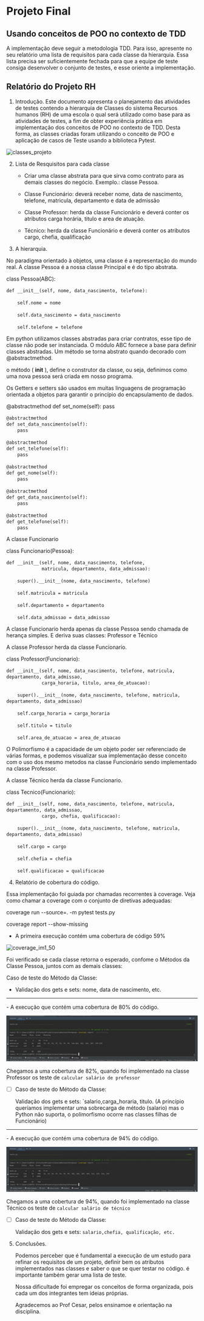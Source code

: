 # Projeto Final

## Usando conceitos de POO no contexto de TDD

A implementação deve seguir a metodologia TDD. Para isso, apresente no seu relatório
uma lista de requisitos para cada classe da hierarquia. Essa lista precisa ser 
suficientemente fechada para que a equipe de teste consiga desenvolver o conjunto 
de testes, e esse oriente a implementação.

## Relatório do Projeto RH

1. Introdução.
Este documento apresenta o planejamento das atividades de testes contendo a hierarquia de Classes do sistema  Recursos humanos (RH) de uma escola o qual será utilizado como base para as atividades de testes, a fim de obter experiência prática em implementação dos conceitos de POO no contexto de TDD. Desta forma, as classes criadas foram utilizando o conceito de POO e aplicação de casos de Teste usando a biblioteca Pytest.



![classes_projeto](https://user-images.githubusercontent.com/7781570/193377406-10c5ebbe-72b6-4197-aa4b-da6db64a2bdd.png)


2. Lista de Resquisitos para cada classe
   - Criar uma classe abstrata para que sirva como contrato para as demais classes do negócio. Exemplo.: classe Pessoa.

   - Classe Funcionário: deverá receber nome, data de nascimento, telefone, matricula, departamento e data de admissão

   - Classe Professor: herda da classe Funcionário e deverá conter os atributos carga horária, titulo e area de atuação.

   - Técnico: herda da classe Funcionário e deverá conter os atributos cargo, chefia, qualificação

3.  A hierarquia. 

No paradigma orientado à objetos, uma classe é a representação do mundo real. A classe Pessoa é a nossa classe Principal e é do tipo abstrata.

class Pessoa(ABC):

    def __init__(self, nome, data_nascimento, telefone):

        self.nome = nome

        self.data_nascimento = data_nascimento

        self.telefone = telefone

Em python utilizamos classes abstradas para criar contratos, esse tipo de classe não pode ser instanciada. O módulo ABC fornece a base para definir classes abstradas. Um método se torna abstrato quando decorado com @abstractmethod.

o método ( __init__ ), define o construtor da classe, ou seja, definimos como uma nova pessoa será criada em nosso programa.


Os Getters e setters são usados em muitas linguagens de programação orientada a objetos para garantir o princípio do encapsulamento de dados. 

@abstractmethod
    def set_nome(self):
        pass

    @abstractmethod
    def set_data_nascimento(self):
        pass

    @abstractmethod
    def set_telefone(self):
        pass

    @abstractmethod
    def get_nome(self):
        pass

    @abstractmethod
    def get_data_nascimento(self):
        pass

    @abstractmethod
    def get_telefone(self):
        pass


A classe Funcionario

class Funcionario(Pessoa):

    def __init__(self, nome, data_nascimento, telefone,
                 matricula, departamento, data_admissao):

        super().__init__(nome, data_nascimento, telefone)

        self.matricula = matricula

        self.departamento = departamento

        self.data_admissao = data_admissao


A classe Funcionario herda apenas da classe Pessoa sendo chamada de herança simples. E deriva suas classes: Professor e Técnico

A classe Professor herda da classe Funcionario.


class Professor(Funcionario):

    def __init__(self, nome, data_nascimento, telefone, matricula, departamento, data_admissao,
                 carga_horaria, titulo, area_de_atuacao):

        super().__init__(nome, data_nascimento, telefone, matricula, departamento, data_admissao)

        self.carga_horaria = carga_horaria

        self.titulo = titulo

        self.area_de_atuacao = area_de_atuacao

O Polimorfismo é a capacidade de um objeto poder ser referenciado de várias formas, e podemos visualizar sua implementação desse conceito com o uso dos mesmo
metodos na classe Funcionário sendo implementado na classe Professor.


A classe Técnico herda da classe Funcionario.

class Tecnico(Funcionario):

    def __init__(self, nome, data_nascimento, telefone, matricula, departamento, data_admissao,
                 cargo, chefia, qualificacao):

        super().__init__(nome, data_nascimento, telefone, matricula, departamento, data_admissao)

        self.cargo = cargo

        self.chefia = chefia

        self.qualificacao = qualificacao


4. Relatório de cobertura do código.

Essa implementação foi guiada por chamadas recorrentes à coverage. Veja como chamar a coverage com o conjunto de diretivas adequadas:

coverage run --source=. -m pytest tests.py

coverage report --show-missing

- A primeira execução contém uma cobertura de código 59%

![coverage_im1_50](https://user-images.githubusercontent.com/7781570/193372318-b979e213-5cb6-46c7-944a-4c10e4ccc524.png)

Foi verificado se cada classe retorna o esperado, confome o Métodos da Classe Pessoa, juntos com as demais classes:

Caso de teste do Método da Classe:

-  Validação dos gets e sets: nome, data de nascimento, etc.

<hr>
- A execução que contém uma cobertura de 80% do código.


![img_1.png](https://github.com/EwertonMaia/imgtrabalho/blob/main/80%25teste.jpeg?raw=true)

Chegamos a uma cobertura de 82%, quando foi implementado na classe Professor os teste de `calcular salário de professor`

-[ ] Caso de teste do Método da Classe:

   Validação dos gets e sets: `salario,carga_horaria, titulo.
 (A princípio queríamos implementar uma sobrecarga de método (salario) mas o Python não suporta, o polimorfismo ocorre nas classes filhas de Funcionário)
<hr>
- A execução que contém uma cobertura de 94% do código.


![img_1.png](https://github.com/EwertonMaia/imgtrabalho/blob/main/94%25teste.jpeg?raw=true)

Chegamos a uma cobertura de 94%, quando foi implementado na classe Técnico os teste de `calcular salário de técnico`

-[ ] Caso de teste do Método da Classe:

   Validação dos gets e sets: `salario,chefia, qualificação, etc.`




5. Conclusões.

   Podemos perceber que é fundamental a execução de um estudo para refinar os requisitos de um projeto, definir bem os atributos implementados nas classes e saber o que se quer testar no código. é importante também gerar uma lista de teste.

   Nossa dificultade foi empregar os conceitos de forma organizada, pois cada um dos integrantes tem ideias próprias.
   
   Agradecemos ao Prof Cesar, pelos ensinamoe e orientação na disciplina.